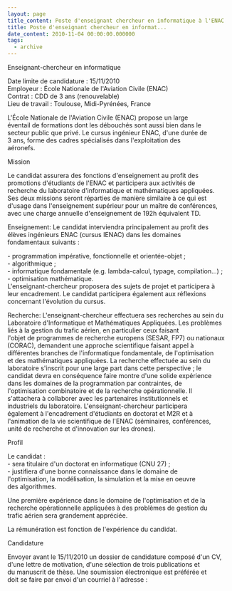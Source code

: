 ```yaml
---
layout: page
title_content: Poste d'enseignant chercheur en informatique à l'ENAC
title: Poste d'enseignant chercheur en informat...
date_content: 2010-11-04 00:00:00.000000
tags:
  - archive
---
```

Enseignant-chercheur en informatique  
  
Date limite de candidature : 15/11/2010  
Employeur : École Nationale de l'Aviation Civile (ENAC)  
Contrat : CDD de 3 ans (renouvelable)  
Lieu de travail : Toulouse, Midi-Pyrénées, France  
  
  
L'École Nationale de l'Aviation Civile (ENAC) propose un large  
éventail de formations dont les débouchés sont aussi bien dans le  
secteur public que privé. Le cursus ingénieur ENAC, d'une durée de  
3 ans, forme des cadres spécialisés dans l'exploitation des  
aéronefs.  
  
  
Mission  
  
Le candidat assurera des fonctions d'enseignement au profit des  
promotions d'étudiants de l'ENAC et participera aux activités de  
recherche du laboratoire d'informatique et mathématiques appliquées.  
Ses deux missions seront réparties de manière similaire à ce qui est  
d'usage dans l'enseignement supérieur pour un maître de conférences,  
avec une charge annuelle d'enseignement de 192h équivalent TD.  
  
Enseignement: Le candidat interviendra principalement au profit des  
élèves ingénieurs ENAC (cursus IENAC) dans les domaines  
fondamentaux suivants :  
  
\- programmation impérative, fonctionnelle et orientée-objet ;  
\- algorithmique ;  
\- informatique fondamentale (e.g. lambda-calcul, typage, compilation...) ;  
\- optimisation mathématique.  
L'enseignant-chercheur proposera des sujets de projet et participera à  
leur encadrement. Le candidat participera également aux réflexions  
concernant l'évolution du cursus.  
  
Recherche: L'enseignant-chercheur effectuera ses recherches au sein du  
Laboratoire d'Informatique et Mathématiques Appliquées. Les problèmes  
liés à la gestion du trafic aérien, en particulier ceux faisant  
l'objet de programmes de recherche europens (SESAR, FP7) ou nationaux  
(CORAC), demandent une approche scientifique faisant appel à  
différentes branches de l'informatique fondamentale, de l'optimisation  
et des mathématiques appliquées. La recherche effectuée au sein du  
laboratoire s'inscrit pour une large part dans cette perspective ; le  
candidat devra en conséquence faire montre d'une solide expérience  
dans les domaines de la programmation par contraintes, de  
l'optimisation combinatoire et de la recherche opérationnelle. Il  
s'attachera à collaborer avec les partenaires institutionnels et  
industriels du laboratoire. L'enseignant-chercheur participera  
également à l'encadrement d'étudiants en doctorat et M2R et à  
l'animation de la vie scientifique de l'ENAC (séminaires, conférences,  
unité de recherche et d'innovation sur les drones).  
  
  
Profil  
  
Le candidat :  
\- sera titulaire d'un doctorat en informatique (CNU 27) ;  
\- justifiera d'une bonne connaissance dans le domaine de  
l'optimisation, la modélisation, la simulation et la mise en oeuvre  
des algorithmes.  
  
Une première expérience dans le domaine de l'optimisation et de la  
recherche opérationnelle appliquées à des problèmes de gestion du  
trafic aérien sera grandement appréciée.  
  
La rémunération est fonction de l'expérience du candidat.  
  
  
Candidature  
  
Envoyer avant le 15/11/2010 un dossier de candidature composé d'un CV,  
d'une lettre de motivation, d'une sélection de trois publications et  
du manuscrit de thèse. Une soumission électronique est préférée et  
doit se faire par envoi d'un courriel à l'adresse :  

